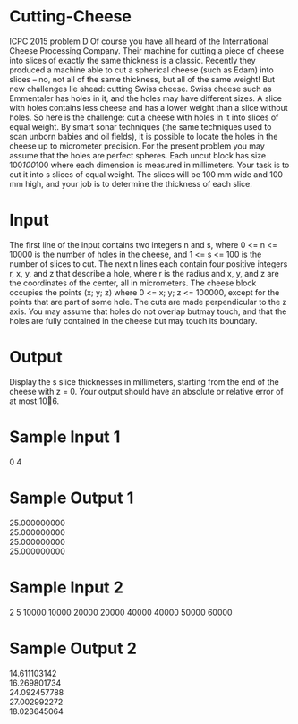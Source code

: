 # Cutting-Cheese
ICPC 2015 problem D
Of course you have all heard of the International Cheese
Processing Company. Their machine for cutting a piece of
cheese into slices of exactly the same thickness is a classic.
Recently they produced a machine able to cut a spherical
cheese (such as Edam) into slices – no, not all of the same
thickness, but all of the same weight! But new challenges
lie ahead: cutting Swiss cheese.
Swiss cheese such as Emmentaler has holes in it, and the
holes may have different sizes. A slice with holes contains
less cheese and has a lower weight than a slice without holes.
So here is the challenge: cut a cheese with holes in it into
slices of equal weight.
By smart sonar techniques (the same techniques used to scan unborn babies and oil fields), it is possible
to locate the holes in the cheese up to micrometer precision. For the present problem you may assume
that the holes are perfect spheres.
Each uncut block has size 100*100*100 where each dimension is measured in millimeters. Your task
is to cut it into s slices of equal weight. The slices will be 100 mm wide and 100 mm high, and your job
is to determine the thickness of each slice.
# Input
The first line of the input contains two integers n and s, where 0 <= n <= 10000 is the number of holes in
the cheese, and 1 <= s <= 100 is the number of slices to cut. The next n lines each contain four positive
integers r, x, y, and z that describe a hole, where r is the radius and x, y, and z are the coordinates of
the center, all in micrometers.
The cheese block occupies the points (x; y; z) where 0 <= x; y; z <= 100000, except for the points that
are part of some hole. The cuts are made perpendicular to the z axis.
You may assume that holes do not overlap butmay touch, and that the holes are fully contained in the
cheese but may touch its boundary.
# Output
Display the s slice thicknesses in millimeters, starting from the end of the cheese with z = 0. Your
output should have an absolute or relative error of at most 10􀀀6.

# Sample Input 1  
0  4            
# Sample Output 1
25.000000000 </br>
25.000000000 </br>
25.000000000 </br>
25.000000000 </br>
                    
# Sample Input 2 
2  5
10000  10000  20000  20000
40000  40000  50000  60000

# Sample Output 2
14.611103142 </br>
16.269801734 </br>
24.092457788 </br>
27.002992272 </br>
18.023645064 </br>
